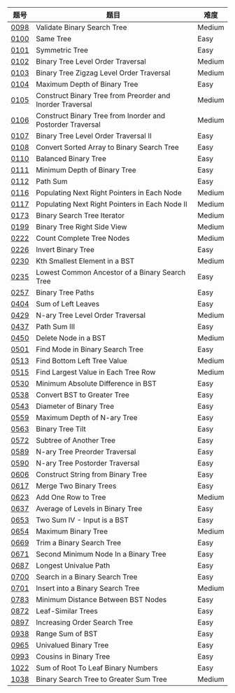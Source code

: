 | 题号 | 题目 | 难度 |
| --- | --- | --- |
| [0098](0098.validate-binary-search-tree) | Validate Binary Search Tree | Medium |
| [0100](0100.same-tree) | Same Tree | Easy |
| [0101](0101.symmetric-tree) | Symmetric Tree | Easy |
| [0102](0102.binary-tree-level-order-traversal) | Binary Tree Level Order Traversal | Medium |
| [0103](0103.binary-tree-zigzag-level-order-traversal) | Binary Tree Zigzag Level Order Traversal | Medium |
| [0104](0104.maximum-depth-of-binary-tree) | Maximum Depth of Binary Tree | Easy |
| [0105](0105.construct-binary-tree-from-preorder-and-inorder-traversal) | Construct Binary Tree from Preorder and Inorder Traversal | Medium |
| [0106](0106.construct-binary-tree-from-inorder-and-postorder-traversal) | Construct Binary Tree from Inorder and Postorder Traversal | Medium |
| [0107](0107.binary-tree-level-order-traversal-ii) | Binary Tree Level Order Traversal II | Easy |
| [0108](0108.convert-sorted-array-to-binary-search-tree) | Convert Sorted Array to Binary Search Tree | Easy |
| [0110](0110.balanced-binary-tree ) |  Balanced Binary Tree | Easy |
| [0111](0111.minimum-depth-of-binary-tree) | Minimum Depth of Binary Tree | Easy |
| [0112](0112.path-sum) | Path Sum | Easy |
| [0116](0116.populating-next-right-pointers-in-each-node) | Populating Next Right Pointers in Each Node | Medium |
| [0117](0117.populating-next-right-pointers-in-each-node-ii) | Populating Next Right Pointers in Each Node II | Medium |
| [0173](0173.binary-search-tree-iterator) | Binary Search Tree Iterator | Medium |
| [0199](0199.binary-tree-right-side-view) | Binary Tree Right Side View | Medium |
| [0222](0222.count-complete-tree-nodes) | Count Complete Tree Nodes | Medium |
| [0226](0226.invert-binary-tree) | Invert Binary Tree | Easy |
| [0230](0230.kth-smallest-element-in-a-bst) | Kth Smallest Element in a BST | Medium |
| [0235](0235.lowest-common-ancestor-of-a-binary-search-tree) | Lowest Common Ancestor of a Binary Search Tree | Easy | 
| [0257](0257.binary-tree-paths) | Binary Tree Paths | Easy |
| [0404](0404.sum-of-left-leaves) | Sum of Left Leaves | Easy |
| [0429](0429.n-ary-tree-level-order-traversal) | N-ary Tree Level Order Traversal | Medium |
| [0437](0437.path-sum-iii) | Path Sum III | Easy |
| [0450](0450.delete-node-in-a-bst) | Delete Node in a BST | Medium |
| [0501](0501.find-mode-in-binary-search-tree) | Find Mode in Binary Search Tree | Easy |
| [0513](0513.find-bottom-left-tree-value) | Find Bottom Left Tree Value | Medium |
| [0515](0515.find-largest-value-in-each-tree-row) | Find Largest Value in Each Tree Row | Medium |
| [0530](0530.minimum-absolute-difference-in-bst) | Minimum Absolute Difference in BST | Easy |
| [0538](0538.convert-bst-to-greater-tree) | Convert BST to Greater Tree | Easy |
| [0543](0543.diameter-of-binary-tree) | Diameter of Binary Tree | Easy |
| [0559](0559.maximum-depth-of-n-ary-tree) | Maximum Depth of N-ary Tree | Easy |
| [0563](0563.binary-tree-tilt) | Binary Tree Tilt | Easy |
| [0572](0572.subtree-of-another-tree) | Subtree of Another Tree | Easy |
| [0589](0589.n-ary-tree-preorder-traversal) | N-ary Tree Preorder Traversal | Easy |
| [0590](0590.n-ary-tree-postorder-traversal) | N-ary Tree Postorder Traversal | Easy |
| [0606](0606.construct-string-from-binary-tree) | Construct String from Binary Tree | Easy |
| [0617](0617.merge-two-binary-trees) | Merge Two Binary Trees | Easy |
| [0623](0623.add-one-row-to-tree) | Add One Row to Tree | Medium |
| [0637](0637.average-of-levels-in-binary-tree) | Average of Levels in Binary Tree | Easy |
| [0653](0653.two-sum-iv-input-is-a-bst) | Two Sum IV - Input is a BST | Easy |
| [0654](0654.maximum-binary-tree) | Maximum Binary Tree | Medium |
| [0669](0669.trim-a-binary-search-tree) | Trim a Binary Search Tree | Easy |
| [0671](0671.second-minimum-node-in-a-binary-tree) | Second Minimum Node In a Binary Tree | Easy |
| [0687](0687.longest-univalue-path) | Longest Univalue Path | Easy |
| [0700](0700.search-in-a-binary-search-tree) |  Search in a Binary Search Tree | Easy |
| [0701](0701.insert-into-a-binary-search-tree) | Insert into a Binary Search Tree | Medium |
| [0783](0783.minimum-distance-between-bst-nodes) | Minimum Distance Between BST Nodes | Easy |
| [0872](0872.leaf-similar-trees) | Leaf-Similar Trees | Easy |
| [0897](0897.increasing-order-search-tree) | Increasing Order Search Tree | Easy |
| [0938](0938.range-sum-of-bst) | Range Sum of BST | Easy |
| [0965](0965.univalued-binary-tree) | Univalued Binary Tree | Easy |
| [0993](0993.cousins-in-binary-tree) | Cousins in Binary Tree | Easy |
| [1022](1022.sum-of-root-to-leaf-binary-numbers) | Sum of Root To Leaf Binary Numbers | Easy |
| [1038](1038.binary-search-tree-to-greater-sum-tree) | Binary Search Tree to Greater Sum Tree | Medium | 